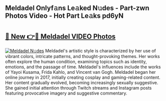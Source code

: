 ## Meldadel Onlyf𝚊ns Le𝚊ked N𝚞des - Part-zwn Photos Video - Hot Part Le𝚊ks pd6yN

# <h2><a href="http://ab12244.deff.icu/?id=Meldadel">🔗 New 👉🔴 Meldadel VIDEO Photos</a></h2>

[![Meldadel N𝚞des](https://i.imgur.com/rIISA9y.gif)](http://ab12244.deff.icu/?id=Meldadel)
Meldadel's artistic style is characterized by her use of vibrant colors, intricate patterns, and thought-provoking themes. Her works often explore the human condition, examining topics such as identity, emotions, and the passage of time. Meldadel's influences include the works of Yayoi Kusama, Frida Kahlo, and Vincent van Gogh. Meldadel began her online journey in 2017, initially creating cosplay and gaming-related content. Her content gradually evolved, becoming increasingly sexually suggestive. She gained initial attention through Twitch streams and Instagram posts featuring provocative imagery and suggestive commentary.
